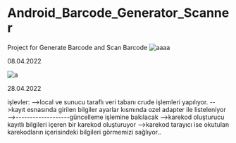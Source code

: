 # Android_Barcode_Generator_Scanner

Project for Generate Barcode and Scan Barcode
![aaaa](https://user-images.githubusercontent.com/60787870/160089330-fa4753d9-8a4f-4445-b29b-af3102b11b29.png)


08.04.2022 

![a](https://user-images.githubusercontent.com/60787870/162436645-04122063-aaa7-4c40-9d65-4980065e8d15.png)

28.04.2022

işlevler:
-->local ve sunucu taraflı veri tabanı crude işlemleri yapılıyor.
-->kayıt esnasında girilen bilgiler ayarlar kısmında ozel adapter ile listeleniyor
-->-------------------güncelleme işlemine bakılacak
-->karekod oluşturucu kayıtlı bilgileri içeren bir karekod oluşturuyor
-->karekod tarayıcı ise okutulan karekodların içerisindeki bilgileri görmemizi sağlıyor..

